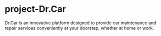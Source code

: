 # project-Dr.Car
Dr.Car is an innovative platform designed to provide car maintenance and repair services conveniently at your doorstep, whether at home or work. 
